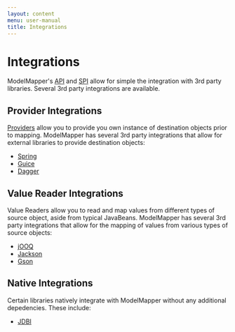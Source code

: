 ```yaml
---
layout: content
menu: user-manual
title: Integrations
---
```


# Integrations

ModelMapper's [API](/user-manual/api-overview/) and [SPI](/user-manual/spi-overview/) allow for simple the integration with 3rd party libraries. Several 3rd party integrations are available.

## Provider Integrations

[Providers](/user-manual/providers) allow you to provide you own instance of destination objects prior to mapping. ModelMapper has several 3rd party integrations that allow for external libraries to provide destination objects:

* [Spring](/user-manual/spring-integration)
* [Guice](/user-manual/guice-integration)
* [Dagger](/user-manual/dagger-integration)

## Value Reader Integrations

Value Readers allow you to read and map values from different types of source object, aside from typical JavaBeans. ModelMapper has several 3rd party integrations that allow for the mapping of values from various types of source objects:

* [jOOQ](/user-manual/jooq-integration)
* [Jackson](/user-manual/jackson-integration)
* [Gson](/user-manual/gson-integration)

## Native Integrations

Certain libraries natively integrate with ModelMapper without any additional depedencies. These include:

* [JDBI](/user-manual/jdbi-integration)